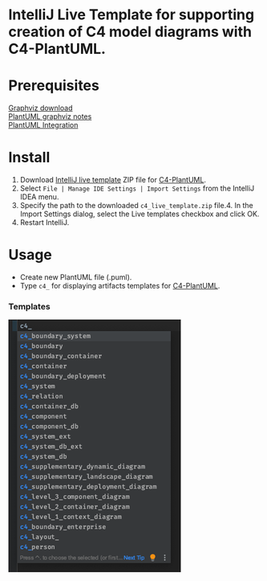 # IntelliJ Live Template for supporting creation of C4 model diagrams with C4-PlantUML.

# Prerequisites

[Graphviz download](https://graphviz.gitlab.io/download/)  
[PlantUML graphviz notes](http://plantuml.com/graphviz-dot)  
[PlantUML Integration](https://plugins.jetbrains.com/plugin/7017-plantuml-integration)

# Install

1. Download [IntelliJ live template](https://github.com/stawirej/c4-intellij-live-template/blob/master/c4_live_template.zip) ZIP file for [C4-PlantUML](https://github.com/RicardoNiepel/C4-PlantUML).
2. Select `File | Manage IDE Settings | Import Settings` from the IntelliJ IDEA menu.
3. Specify the path to the downloaded `c4_live_template.zip` file.4. In the Import Settings dialog, select the Live templates checkbox and click OK.
4. Restart IntelliJ.

# Usage

* Create new PlantUML file (.puml).
* Type `c4_` for displaying artifacts templates for [C4-PlantUML](https://github.com/RicardoNiepel/C4-PlantUML).

### Templates

![Live template](./images/c4.png)

